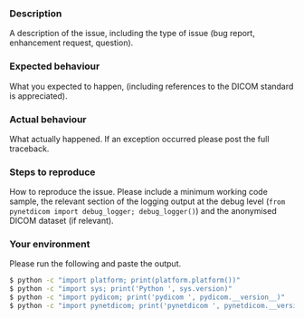 ### Description
A description of the issue, including the type of issue (bug report,
enhancement request, question).

### Expected behaviour
What you expected to happen, (including references to the DICOM standard is
appreciated).

### Actual behaviour
What actually happened. If an exception occurred please post the full traceback.

### Steps to reproduce
How to reproduce the issue. Please include a minimum working code sample, the
relevant section of the logging output at the debug level (`from pynetdicom import
debug_logger; debug_logger()`) and the anonymised DICOM dataset (if relevant).

### Your environment
Please run the following and paste the output.
```bash
$ python -c "import platform; print(platform.platform())"
$ python -c "import sys; print('Python ', sys.version)"
$ python -c "import pydicom; print('pydicom ', pydicom.__version__)"
$ python -c "import pynetdicom; print('pynetdicom ', pynetdicom.__version__)"
```
